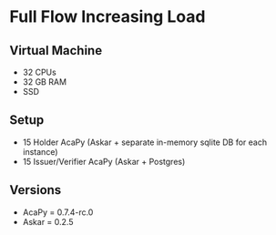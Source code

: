 # Full Flow Increasing Load

## Virtual Machine
- 32 CPUs
- 32 GB RAM
- SSD

## Setup
- 15 Holder AcaPy (Askar + separate in-memory sqlite DB for each instance)
- 15 Issuer/Verifier AcaPy (Askar + Postgres) 

## Versions
- AcaPy = 0.7.4-rc.0
- Askar = 0.2.5
